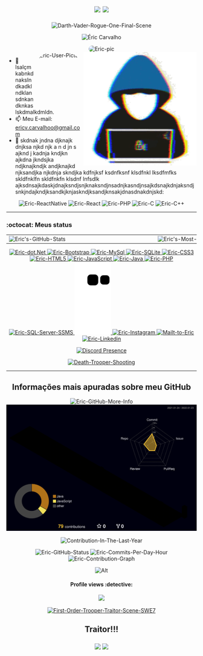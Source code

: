 <div align="center">
  <h1 align="center">
    <img src="https://capsule-render.vercel.app/api?type=waving&color=gradient&height=80&section=header"/>
    <img src="https://readme-typing-svg.herokuapp.com?font=&color=%2302CC00&size=30&width=450&lines=Hello+there,+how+are+you?;My+name+is+Éric;Nice+to+meet+you+👋"/>
  </h1>
  <p align="center">
    <img alt="Darth-Vader-Rogue-One-Final-Scene" src="https://th.bing.com/th/id/R.4dd6e8c1266d403f147ac25ec583e8cf?rik=FrfdrwcC11uDqA&pid=ImgRaw&r=0"/>
  </p>
  <p align="center">
    <img src="https://komarev.com/ghpvc/?username=ericcarvlh&label=Profile%20views&color=0e75b6&style=flat" alt="Éric Carvalho"/>
  </p>
    <img src="https://github-profile-trophy.vercel.app/?username=ericcarvlh&theme=dracula&column=7" alt="Eric-pic" height="150" style="border-radius:50px;"/>
</div>

<img align="right" alt="Coding.gif-Unknown-Artist" src="https://github.com/ericcarvlh/ericcarvlh/blob/main/coding.gif?raw=true" width="300" height="300"/>
  
<img align="right" alt="Eric-User-Picture" height="150" style="border-radius:50px;" src="https://th.bing.com/th/id/OIP.m5AM8_p83LPm1lsacx7e6gHaEK?pid=ImgDet&rs=1">

- 🔭 lsalçmkabnkdnakslndkadklndklansdnkandknkaslskdmalkdmldn.
- 📫 Meu E-mail: ericv.carvalhoo@gmail.com
- 🌱 skdnak jndna djknajk dnjksa njkd njk a n d jn s ajknd j kadnja kndjkn ajkdna jkndsjka ndjknajkndjk andjknajkd njksandjka njkdnja skndjka kdfnjksf ksdnfksnf klsdfnkl lksdfmfks skldfnklfn skldfnkfn klsdnf lnfsdlk  ajksdnsajkdaskjdnajksndjsnjknaksndjnsadnjkasndjnsajkdsnajkdnjaksndjsnkjndajkndjksandkjknjaskndjksandjknsakjdnasdnakdnjskd: <br>
<div style="display: inline_block" align="center">
  <img alt="Eric-ReactNative" height="40" width="200" src="https://img.shields.io/badge/React_Native-20232A?style=for-the-badge&logo=react&logoColor=61DAFB"> 
  <img alt="Eric-React" height="40" width="120" src="https://img.shields.io/badge/React-20232A?style=for-the-badge&logo=react&logoColor=61DAFB"> 
  <img alt="Eric-PHP" height="40" width="90" src="https://img.shields.io/badge/PHP-777BB4?style=for-the-badge&logo=php&logoColor=white"> 
  <img alt="Eric-C" height="40" width="90" src="https://img.shields.io/badge/C-00599C?style=for-the-badge&logo=c&logoColor=white"> 
  <img alt="Eric-C++" height="40" width="90" src="https://img.shields.io/badge/C%2B%2B-00599C?style=for-the-badge&logo=c%2B%2B&logoColor=white"> 
</div>
  
<hr>
  
### :octocat: Meus status
<table><tr>
  <a href="https://github.com/ericcarvlh">
  <td><img alt="Eric's-GitHub-Stats" width="380px" align="left" src="https://github-readme-stats.vercel.app/api?username=ericcarvlh&show_icons=true&count_private=true&include_all_commits=true&theme=dracula"/></td>
  <td><img alt="Eric's-Most-Used-Languages" width="380px" align="left" src="https://github-readme-stats.vercel.app/api/top-langs/?username=ericcarvlh&layout=compact&theme=dracula"/></td>
  <td><img alt="Eric's-Streak" width="400px" align="right" src="https://github-readme-streak-stats.herokuapp.com/?user=ericcarvlh&show_icons=true&locale=en&layout=compact&theme=dracula"/></td>
</tr></table>  
   
<div style="display: inline_block" align="center">
  <img alt="Eric-dot.Net" height="40" width="90" src="https://img.shields.io/badge/.NET-5C2D91?style=for-the-badge&logo=.net&logoColor=white">
  <img alt="Eric-Bootstrap" height="40" width="120" src="https://img.shields.io/badge/Bootstrap-563D7C?style=for-the-badge&logo=bootstrap&logoColor=white">
  <img alt="Eric-MySql" height="40" width="120" src="https://img.shields.io/badge/MySQL-00000F?style=for-the-badge&logo=mysql&logoColor=white">
  <img alt="Eric-SQLite" height="40" width="120" src="https://img.shields.io/badge/SQLite-07405E?style=for-the-badge&logo=sqlite&logoColor=white">
  <img alt="Eric-CSS3" height="40" width="110" src="https://img.shields.io/badge/CSS3-1572B6?style=for-the-badge&logo=css3&logoColor=white">
  <img alt="Eric-HTML5" height="40" width="120" src="https://img.shields.io/badge/HTML5-E34F26?style=for-the-badge&logo=html5&logoColor=white">
  <img alt="Eric-JavaScript" height="40" width="120" src="https://img.shields.io/badge/JavaScript-323330?style=for-the-badge&logo=javascript&logoColor=F7DF1E">
  <img alt="Eric-Java" height="40" width="100" src="https://img.shields.io/badge/Java-ED8B00?style=for-the-badge&logo=java&logoColor=white">
  <img alt="Eric-PHP" height="40" width="90" src="https://img.shields.io/badge/PHP-777BB4?style=for-the-badge&logo=php&logoColor=white">
  <img alt="Eric-SQL-Server-SSMS" height="40" widht="200" src="https://img.shields.io/badge/Microsoft_SQL_Server-CC2927?style=for-the-badge&logo=microsoft-sql-server&logoColor=white">
  
  <img alt="Eric-Snake-Contribution-Grid" src="https://github.com/ericcarvlh/ericcarvlh/blob/output/github-contribution-grid-snake.svg"/>
  
  <a href="https://instagram.com/ericcarvlh" target="_blank">
    <img alt="Eric-Instagram" height="35" widht="120" src="https://img.shields.io/badge/-Instagram-%23E4405F?style=for-the-badge&logo=instagram&logoColor=white" target="_blank">
  </a>
  <a href = "mailto:ericv.carvalhoo@gmail.com">
    <img alt="Mailt-to-Eric" height="35" widht="120" src="https://img.shields.io/badge/-Gmail-%23333?style=for-the-badge&logo=gmail&logoColor=white" target="_blank">
  </a>
  <a href="https://www.linkedin.com/in/ericcarvlh" target="_blank">
    <img alt="Eric-Linkedin" height="35" widht="120" src="https://img.shields.io/badge/-LinkedIn-%230077B5?style=for-the-badge&logo=linkedin&logoColor=white" target="_blank">
  </a> 
  
[![Discord Presence](https://lanyard.cnrad.dev/api/291020839657275392?theme=dark&animated=false&hideDiscrim=true&borderRadius=30px&idleMessage=Probably%20eating%20a%20cookie.%20🍪)](https://discord.com/users/291020839657275392)

</div>
  
<div align="center">
  <a href="https://78.media.tumblr.com/4b8e55e0593151bb8c21a642b4ee1a59/tumblr_oicl1tmEhN1rlheeoo2_r1_540.gif">
  <img alt="Death-Trooper-Shooting" src="https://78.media.tumblr.com/4b8e55e0593151bb8c21a642b4ee1a59/tumblr_oicl1tmEhN1rlheeoo2_r1_540.gif"/>
  </a>
</div>  

<hr>

<h2 align="center">Informações mais apuradas sobre meu GitHub</h2>

<div align="center">
  
<img alt="Eric-GitHub-More-Info" src="https://metrics.lecoq.io/ericcarvlh?template=terminal&isocalendar=1&languages=1&stars=1&followup=1&people=1&projects=1&code=1&activity=1&achievements=1&notable=1&lines=1&repositories=1&introduction=1&sponsors=1&pagespeed=1&tweets=1&stackoverflow=1&posts=1&rss=1&repositories=100&repositories.batch=100&repositories.forks=false&repositories.affiliations=owner&isocalendar.duration=half-year&languages.limit=8&languages.sections=most-used&languages.colors=github&languages.threshold=0%25&languages.indepth=false&languages.analysis.timeout=15&languages.categories=markup%2C%20programming&languages.recent.categories=markup%2C%20programming&languages.recent.load=300&languages.recent.days=14&stars.limit=4&followup.sections=repositories&followup.indepth=false&people.limit=24&people.size=28&people.types=followers%2C%20following&people.identicons=false&people.shuffle=false&projects.limit=4&projects.descriptions=false&code.lines=12&code.load=100&code.visibility=public&activity.limit=5&activity.load=300&activity.days=14&activity.filter=all&activity.visibility=all&activity.timestamps=false&achievements.threshold=C&achievements.secrets=true&achievements.display=detailed&achievements.limit=0&notable.from=organization&notable.repositories=false&notable.indepth=false&introduction.title=true&sponsors.sections=goal%2C%20about&pagespeed.url=.user.website&pagespeed.detailed=false&pagespeed.screenshot=false&tweets.attachments=false&tweets.limit=2&tweets.user=.user.twitter&stackoverflow.user=0&stackoverflow.sections=answers-top%2C%20questions-recent&stackoverflow.limit=2&stackoverflow.lines=4&stackoverflow.lines.snippet=2&posts.descriptions=false&posts.covers=false&posts.limit=4&posts.user=.user.login&rss.limit=4&config.timezone=America%2FSao_Paulo"/>
  
  <img alt="Eric-Profile-3d-Contrib" src="https://github.com/ericcarvlh/ericcarvlh/blob/main/profile-3d-contrib/profile-night-rainbow.svg"/>
 
  <p align="center"> 
    <img alt="Contribution-In-The-Last-Year" src="https://github-profile-summary-cards.vercel.app/api/cards/profile-details?username=ericcarvlh&theme=dracula"/> 
  </p>

  <div align="center">
    <img alt="Eric-GitHub-Status" src="https://github-profile-summary-cards.vercel.app/api/cards/stats?username=ericcarvlh&theme=dracula"/>
    <img alt="Eric-Commits-Per-Day-Hour" src="https://github-profile-summary-cards.vercel.app/api/cards/productive-time?username=ericcarvlh&theme=dracula"/>
    <img alt="Eric-Contribution-Graph" src="https://activity-graph.herokuapp.com/graph?username=ericcarvlh&theme=dracula"/>
  </div>
  
  ![Alt](https://repobeats.axiom.co/api/embed/78b50450c2ec0c65ab03015e2889ee6cfa4103f4.svg "Repobeats analytics image")
  
  <h4>Profile views :detective:</h4> 
  
  <p align="center"> 
    <img alingn="center" src="https://profile-counter.glitch.me/ericcarvlh/count.svg" />
  </p>  
 
  <a href="https://th.bing.com/th/id/R.71510fbbd17f57f1574cf7993ba73149?rik=AKbvzQeKN2q4Zg&pid=ImgRaw&r=0">
    <img alt="First-Order-Trooper-Traitor-Scene-SWE7" src="https://th.bing.com/th/id/R.71510fbbd17f57f1574cf7993ba73149?rik=AKbvzQeKN2q4Zg&pid=ImgRaw&r=0"/>
  </a>
  
  <h2>
    <p align="center">Traitor!!!</p> 
    <img src="https://user-images.githubusercontent.com/49248449/144116426-307bc795-ce75-4690-9cb1-4a0a3a258647.png" style="max-width: 100%;">
    <img src="https://capsule-render.vercel.app/api?type=waving&color=gradient&height=80&section=footer"/>
  </h2>
  
</div>

<!--
<div align="center">
  <a href="https://github.com/ericcarvlh">
  <img height="180em" src="https://github-readme-stats.vercel.app/api?username=ericcarvlh&show_icons=true&theme=dracula&include_all_commits=true&count_private=true"/>
  <img height="180em" src="https://github-readme-stats.vercel.app/api/top-langs/?username=ericcarvlh&layout=compact&langs_count=7&theme=dracula"/>
  <img height="180em" src="http://github-readme-streak-stats.herokuapp.com?user=ericcarvlh&theme=dracula&hide_border=true&date_format=M%20j%5B%2C%20Y%5D&stroke=DD2727&border=DDDDDD"/>
  <img src="https://capsule-render.vercel.app/api?type=waving&height=100&fontAlign=80&fontAlignY=40&color=gradient"/>
</div>

-->
